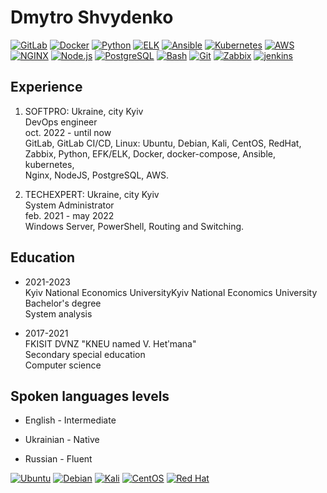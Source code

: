 # Dmytro Shvydenko

<style>
    .md-typeset img{ width:100px;height:100px;object-fit:contain }
</style>

<!-- img tech -->
<a href="https://docs.gitlab.com/" title="GitLab, CI-CD"><img src="img/tech/gitlab.png" alt="GitLab"></a>
<a href="https://docs.docker.com/" title="Docker, docker-compose"><img src="img/tech/docker.png" alt="Docker"></a>
<a href="https://docs.python.org/3/" title="Python. Modules: ipaddress, tabulate, subprocess, os"><img src="img/tech/python.png" alt="Python"></a>
<a href="https://elk-docker.readthedocs.io/" title="ELK/EFK"><img src="img/tech/ELK.png" alt="ELK"></a>
<a href="https://docs.ansible.com/" title="Ansible"><img src="img/tech/ansible.png" alt="Ansible"></a>
<a href="https://kubernetes.io/docs/home/" title="Kubernetes"><img src="img/tech/k&s.png" alt="Kubernetes"></a>
<a href="https://docs.aws.amazon.com/" title="AWS"><img src="img/tech/aws.png" alt="AWS"></a>
<a href="http://nginx.org/en/docs/" title="NGINX"><img src="img/tech/nginx.png" alt="NGINX"></a>
<a href="https://nodejs.org/en/docs" title="Node.js"><img src="img/tech/nodejs.png" alt="Node.js"></a>
<a href="https://www.postgresql.org/docs/" title="PostgreSQL"><img src="img/tech/postgresql.png" alt="PostgreSQL"></a>
<a href="https://www.gnu.org/savannah-checkouts/gnu/bash/manual/bash.html" title="Bash"><img src="img/tech/bash.png" alt="Bash"></a>
<a href="https://git-scm.com/docs" title="Git"><img src="img/tech/git.png" alt="Git"></a>
<a href="https://www.zabbix.com/ru/manuals" title="Zabbix"><img src="img/tech/zabbix.png" alt="Zabbix"></a>
<a href="https://www.jenkins.io/doc/" title="jenkins"><img src="img/tech/jenkins.png" alt="jenkins"></a>

## Experience

1. SOFTPRO: Ukraine, city Kyiv
<br>DevOps engineer<br>oct. 2022 - until now
<br>GitLab, GitLab CI/CD, Linux: Ubuntu, Debian, Kali, CentOS, RedHat,
<br>Zabbix, Python, EFK/ELK, Docker, docker-compose, Ansible, kubernetes,
<br>Nginx, NodeJS, PostgreSQL, AWS.

2. TECHEXPERT: Ukraine, city Kyiv
<br>System Administrator <br>feb. 2021 - may 2022
<br>Windows Server, PowerShell, Routing and Switching.

## Education

- 2021-2023
<br>Kyiv National Economics UniversityKyiv National Economics University
<br>Bachelor's degree <br> System analysis

- 2017-2021
<br>FKISIT DVNZ "KNEU named V. Hetʹmana"
<br>Secondary special education <br> Computer science

## Spoken languages levels

- English - Intermediate

- Ukrainian - Native

- Russian - Fluent

<!-- img lunux -->
<a href="https://help.ubuntu.com/" title="Ubuntu"><img src="img/linux/ubuntu.png" alt="Ubuntu"></a>
<a href="https://www.debian.org/doc/" title="Debian"><img src="img/linux/debian.png" alt="Debian"></a>
<a href="https://www.kali.org/docs/" title="Kali"><img src="img/linux/kali.png" alt="Kali"></a>
<a href="https://docs.centos.org/en-US/docs/" title="CentOS"><img src="img/linux/centos.png" alt="CentOS"></a>
<a href="https://access.redhat.com/documentation/en-us/red_hat_enterprise_linux/8" title="Red Hat"><img src="img/linux/redhat.png" alt="Red Hat"></a>